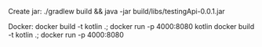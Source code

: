 Create jar:
    ./gradlew build && java -jar build/libs/testingApi-0.0.1.jar

Docker:
    docker build -t kotlin .; docker run -p 4000:8080 kotlin
    docker build -t kotlin .; docker run -p 4000:8080
